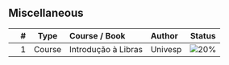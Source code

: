 ## Miscellaneous

|  | # | Type | Course / Book | Author | Status |
|:---:|:---:|:---:|:---|:---|:---:|
|  | 1 | Course | Introdução à Libras | Univesp | ![20%](https://geps.dev/progress/20) |